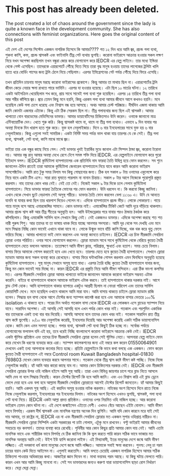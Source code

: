 <h1>This post has already been deleted.</h1>

<p>The post created a lot of chaos around the government since the lady is quite a known face in the development community. She has also connections with feminist organizations. Here goes the original content of this post</p>

<p>এই দেশ এই দেশের সিস্টেম একজন নাগরিক হিসেবে কি আমার???? গত ১২ দিন ধরে আমি জ্বর, প্রচন্ড গলা ব্যথা, শুকনা কাশি, কফ, প্রচন্ড শ্বাসকষ্ট এবং ফাইনালি তীব্র পেট ব্যথায় ভুগছি। করোনা ভাইরাসে আক্রান্ত হওয়ার সকল লক্ষণ নিয়ে যখন অপেক্ষা করছিলাম তখন বন্ধুরা জোর করে যোগাযোগ করে IEDCR এর হেল্প লাইনে। তার মধ্যে ইন্ডিয়া থেকে গেস্ট এসেছিল। তাদেরকে এয়ারপোর্টে পৌঁছে দিতে গিয়ে তারা বৃদ্ধ মানুষ হওয়ায় তাদের লাগেজের ট্রলিটা খালি হাতে ধরে বোর্ডিং পাসের জন্য ট্রলি ঠেলে নিয়ে গেছিলাম। এরপর ইমিগ্রেশনের গেট পর্যন্ত পৌঁছে দিয়ে ফিরে এসেছি।</p>
<p>তখন প্রতিদিন চায়নায় মানুষ মরছে করোনা ভাইরাসের প্রকোপে। কিন্তু আমার তা মাথায় ছিল না। এয়ারপোর্টের ট্রলি জীবন কেড়ে নেয়ার ক্ষমা রাখতে পারে ভাবিনি। এরপর যা হওয়ার হয়েছে।
এটা ছিল ১০ মার্চের ঘটনা। ১২ তারিখে একটা আইসক্রিম খেয়েছিলাম শখ করে, প্রায় সাথে সাথেই গলা ব্যথা শুরু হয়েছিল। এরপর ১৪ তারিখে তীব্র গলা ব্যথা আর শরীর কাঁপিয়ে জ্বর। জ্বরে তেমন কিছু মনে হয়নি, কিন্তু এরকম গলা ব্যথা আমার জীবনে আগে কখনও  হয়নি। মনে হয়েছিল কেউ গলা চেপে ধরেছে এবং নিশ্বাস বন্ধ হয়ে আসছে। অথচ আমার চেস্ট পরিষ্কার। দীর্ঘদিন এজমা থাকায় আমি জানি কোনটা এজমার এট্যাক। কিন্তু এটা ঠিক সেরকম ছিল না। তীব্র গলাব্যথার জন্য ছিল এই শ্বাসকষ্ট। আমার খালাতো বোন বারডেমের মেডিসিনের ডাক্তার। আমার ডায়াবেটিসের চিকিতসাও উনি করেন। ওনাকে জানানো মাত্র এন্টিবায়োটিক দেন। খেতে শুরু করি।
কিন্তু শ্বাসকষ্ট থামে না, থামে না তীব্র গলা ব্যথাও। এভাবে ৯ দিন যাবার পর অবস্থা দিনকে দিন খারাপ হতে শুরু করে। যুক্ত হল নেবুলাইজার। দিনে ৬ বার ইনহেলারের সাথে যুক্ত হয় ৬ বার নেবুলাইজার। কিন্তু এগুলো সবই সাময়িক। একটা নির্দিষ্ট সময় পর্যন্ত ভাল থাকা যায় তারপর যে কে সেই। তীব্র গলা ব্যথা, শ্বাসকষ্ট, পেট ব্যথা, কাশি মাঝে মাঝে জ্বর।</p>
<p>ভাইয়া তার এক বন্ধুর কাছে নিয়ে গেল। সেই ডাক্তার খুবই ইয়ার্কির মুডে জানাল এটা সিম্পল ঠান্ডা জ্বর, করোনা টরোনা নয়। আমার বন্ধু রানু আমার অবস্থা দেখে রেগে টেগে সমস্ত শক্তি দিয়ে IEDCR. এর হেল্পলাইনে যোগাযোগ করে পুরো ইতিহাস বলল। IEDCR কুর্মিটোলা হাসপাতালের এক প্রতিনিধি নাম ফারহা চৈতি উদ্বিগ্ন হয়ে ফোন করলেন। সব শুনে জানালেন ঐদিন রাতেই তারা আমাকে কুর্মিটোলা জেনারেল হাসপাতালে নিয়ে যাবে কারন আমি করোনা ভাইরাস সাসপেক্টটেড। আমি রাত টুকু সময় নিলাম সব কিছু গোছানোর জন্য। ঠিক হল সকাল ৮ টায় ওনাদের এম্বুলেন্সে করে নিয়ে যাবে একটা টিম এসে। সারা রাত ঘুমাতে পারলাম না নানান চিন্তায়। সকাল ৮ টার আগে নিজেকে পুরোপুরি প্রস্তুত করলাম। নাহ তাদের কোন খবর নেই। নেই তো নেই। নিজেই সকাল ৯ টার দিকে চলে গেলাম কুর্মিটোলা হাসপাতালে। গিয়ে ডাক্তার ফারহা চৈতিকে ফোনের পর ফোন করলাম। উনি ধরলেন না। কি করবো কিচ্ছু জানিনা। এখান থেকে সেখান ছুটে বেড়ালাম সেই অসুস্থ শরীরে। ডাক্তার চৈতি ফোন করলেন বেলা ১১:৩০ এ। উনি যে আনতে যাননি বা যাবার কথা ছিল তার ধারপাশ দিয়েও গেলেন না। এদিকে হাসপাতালে প্রচন্ড ভীড়। লোকে লোকারণ্য। গায়ে গায়ে মানুষ বসে আছে এমারজেন্সির সামনে। কোন ডাক্তার নাই। এমার্জেন্সির টিকিট কেটে আমি দূরে দাঁড়িয়ে থাকলাম। আমার প্রচন্ড শ্বাস কষ্ট আর তীব্র শীতের অনুভূতি হল। আমি উইন্ডব্রেকার পরে যাবার পরও ঠান্ডায় ঠকঠক করে কাঁপছিলাম। কিন্তু এমার্জেন্সি সার্ভিস বলে সেখানে কিছু নেই। নেই একজনও ডাক্তার। এদিকে অপেক্ষা করছে শত শত নারী পুরুষ শিশু। আর তাদের যা তা ভাষায় ধমক দিয়ে যাচ্ছে আনসার সদস্যরা। আমি দূর থেকে সব দেখছি এবং মনে মনে সিদ্ধান্ত নিচ্ছি কোন ভাবেই এখানে থাকা যাবে না। লোকে উন্মুক্ত ভাবে হাঁচি কাশি দিচ্ছে, থক থক করে থুতু ফেলে ভরিয়ে দিচ্ছে।
আমার খালাতো ভাই ফোন করলেন এবং অবস্থা জানতে চাইলেন। IEDCR এর চিফ মীরজাদি সেবরিনা ফ্লোরা ওনার পরিচিত। ওনার সাথে যোগাযোগ করলেন। ফ্লোরা ম্যাডাম সাথে সাথে কুর্মিটোলা থেকে বেরিয়ে কুয়েত মৈত্রী হাসপাতালে যেতে বললেন আমাকে। ততোক্ষণে আমি ভীষণ ক্লান্ত, পরিশ্রান্ত, ক্ষুধার্ত এবং হতাশ। সময় চেয়ে নিলাম। বাসায় ফিরে আমাকে গোসল করতেই হবে এবং খেতে হবে। তারপর  যেতে হবে কুয়েত মৈত্রী হাসপাতালে। সেখানে ফ্লোরা ম্যাডাম আমার জন্য সকল ব্যবস্থা করে রেখেছেন।
বাসায় ফিরে ঘন্টাখানিক গোসল করলাম এমন ঘিনঘিনে অনুভূতি হয়েছে কুর্মিটোলা হাসপাতালে। সুস্থ মানুষ সেখানে অসুস্থ হতে বাধ্য। এরপর তৈরি হচ্ছি কুয়েত মৈত্রী হাসপাতালে যাবার জন্য, কিন্তু মন কোন ভাবেই সায় দিচ্ছে না। কারন IEDCR এর প্রস্তুতি নিয়ে আমি ভীষণ সন্দিহান। এরা ঠিক ভাংগা কলসির মত। এরপর মীরজাদি সেবরিনা ফ্লোরা আমার খালাতো ভাইকে জানালেন আমাকে করোনা ভাইরাস সম্ভবত এটাক করেনি। বাইরে বা হাসপাতালে থাকলে আমাকে ভাইরাস এটাক করবে। তাই হাসপাতালে থাকার দরকার নাই। আগে ব্লাড টেস্ট হোক। আমি হাসপাতালে থাকার ব্যাপারে একটুও আগ্রহী ছিলাম না নোংরা পরিবেশ এবং তাদের সার্ভিস কোয়ালিটি দেখে। মনে হয়েছিল ওখানে থাকলে আমি মারা যাব। আমি বাসায় থাকতে চাইলে ফ্লোরা ম্যাডাম রাজি হলেন। সিদ্ধান্ত হল বাসা থেকে আগে টেস্টের জন্য স্যাম্পল কালেক্ট করা হবে এবং আমাকে বাসার ভেতরে ১০০% isolation এ  থাকতে হবে। পরের দিন অর্থাত গতকাল বাসা থেকে IEDCR এর লোকজন এসে ব্লাডের স্যাম্পল নিয়ে যাবে। সারাদিন অপেক্ষা। এই আসছি সেই আসছি বলে এখন পর্যন্ত কোন খবর নাই। গতকাল এবং পরশুদিন একাধিক বার তাদেরকে একই তথ্য বার বার দিয়েছি। আসছি আসবো বলে তাদের কোন খবর নাই।
গতকাল সারাদিন রাত তীব্র শ্বাস কষ্টে ভুগেছি। ৮/১০ বার নেবুলাইজ করেছি, ইনহেলার দিয়েছি আর অপেক্ষা করেছি একটা সঠিক ডায়াগনোসিস হোক। জানি কেন এমন সমস্যা হচ্ছে। গলার ব্যথা, শ্বাসকষ্ট পেট ব্যথা  কিছুই ঠিক হচ্ছে না।
সর্বোচ্চ পর্যায়ে যোগাযোগের ফলাফল যদি এই হয়, তবে ধরেই নিচ্ছি বাংলাদেশে করোনা ভাইরাসে আক্রান্ত কেউ নেই। IEDCR একটা স্টুপিড প্রতিষ্ঠান এবং তাদের চিফ মীরজাদি সেবরিনা ফ্লোরা হলেন সেই স্টুপিড নেতা। আপনারা হেল্প লাইনে ফোন করে দেখেন কি ধরণের ব্যবহার করে এরা।  স্যাম্পল কালেকশনের জন্য এই নম্বরে কল করেন 01550064901 দেখবেন একই তথ্য আপনাকে কতবার দিতে হচ্ছে। প্রতিটা হেল্পলাইনে কি ভাবে কথা বলছে এক একজন। ফোন করেন কুয়েত মৈত্রী হাসপাতালে এই নম্বরে Control room Kuwait Bangladesh hospital-01830 769803 দেখেন কেমন ব্যবহার করবে আপনার সাথে।
গতকাল থেকে তীব্র শ্বাস কষ্টে ভীষণ কষ্ট পাচ্ছি। নিজে নিজে নেবুলাইজ করছি। হ্যাঁ আমি আর কারো কাছে যাব না। আমার কোন চিকিতসার দরকার নেই। IEDCR এবং মীরজাদি সেবরিনা ফ্লোরার উপর ওহি নাজিল হইসে আমি সুস্থ আছি। তারা এখন বিভিন্ন জায়গার চাপে পরে ব্লাড নিতে আসলে আমি দেব না বলে সিদ্ধান্ত নিয়েছি। কারন টেস্টের রিপোর্ট কি হবে আমি জানি। এবং এও বিশ্বাস করি এই ব্লাড ড্রেনে ফেলে দেয়া হবে এবং বলা হবে আল্লামা মীরজাদি সেবরিনা ফ্লোরাতো আগেই টেস্টের রিপোর্ট জানতেন।
হ্যাঁ আমার কিছুই হয়নি। আমি একদম সুস্থ আছি। এই কয়দিন অসুস্থ হওয়ার নাটক করলাম। নাটকের অংশ হিসেবে দিনে রাতে নিজে নিজে নেবুলাইজ করলাম, ইনহেলারের পর ইনহেলার দিলাম। নাটকের অংশ হিসেবে এখনও ভুগছি, শ্বাসকষ্ট, গলা ব্যথা পেট ব্যথা নিয়ে। IEDCR একটা আল্লা প্রদত্ত প্রতিষ্ঠান। ওনাদের ওপর নিয়মিত ওহি নাজিল হচ্ছে। আর করোনা ভাইরাস তেমন কোন ঘটনা না। এই দেশে জন্মাইসেন এইতো বেশী। এখনও বেঁচে আছেন এইটা বোনাস।
আমি ভীষণ ভাবে বিপর্যস্থ। এরকম দীর্ঘ শ্বাসকষ্ট এবং মানসিক যন্ত্রণায় অনেক দিন ভুগিনি। আমি যদি কোন কারনে মরে যাই সেই দায় আমার, তা রাষ্ট্রের না, IEDCR এর না এবং মীরজাদি সেবরিনা ফ্লোরার মত একজন সুপার ওহিপ্রাপ্ত নারীরও না। মীরজাদি সেবরিনা ফ্লোরা সিম্পিলি একটা সরকারের পা চাটা গোলাম, এটুকু মনে রাখবেন।
বল্টু ভাইরাই আমার জীবনের সবচেয়ে বড় কনসার্ন। তাদের ব্যবস্থা করে রেখেছি। পৃথিবীর আর কোন কিছুর প্রতি আমার কোন দায় নেই। আমি এতটা মানসিক ভাবে এবং শারীরিক ভাবে বিপর্যস্থ যে ঠিক জানিনা কি কি ভুল করতে পারি কারন সঠিক ভাবে ভাব্বার মত মানসিক অবস্থায় আমি নেই।
উইশ ইউ হ্যাপি করোনা লাইফ। এই মিথ্যাবাদী, ইতর মানুষের দেশে জন্মে আমি ভীষণ লজ্জিত। এই দলকানা ধর্ম কানা মানুষের দেশে জন্মে আমি লজ্জিত।  আমাকে  সবাই ক্ষমা করবেন।
পুনশ্চ: লেবু চা গরম চায়ের বয়ান কেউ দিতে আইসেন না। এগুলাই করতেসি। আমি বলতে চেয়েছি একজন নাগরিক হিসেবে আমার সঠিক চিকিতসা পাওয়ার অধিকারের কথা। আজাইরা জ্ঞান দিবেন না। মাথা ভয়াবহ গরম আছে। যা কিছু ঘটায় ফেলতে পারি। কারন এখন আর আমি কিচ্ছু মানবো না। সেই সব ডাক্তারদের জন্যও করুণা যারা ডায়াগনোসিস ছাড়া রোগ নির্ধারণ করে। ঘেন্না ঘেন্না ঘেন্না।
</p>